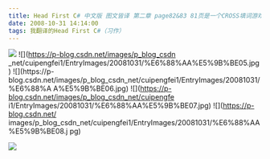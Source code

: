 ```yaml
---
title: Head First C# 中文版 图文皆译 第二章 page82&83 81页是一个CROSS填词游戏，跳过
date: 2008-10-31 14:14:00
tags: 我翻译的Head First C#（习作）
---
```

![](https://p-blog.csdn.net/images/p_blog_csdn_net/cuipengfei1/EntryImages/20081031/%E6%88%AA%E5%9B%BE04.jpg) ![](https://p-blog.csdn.net/images/p_blog_csdn
_net/cuipengfei1/EntryImages/20081031/%E6%88%AA%E5%9B%BE05.jpg) ![](https://p-
blog.csdn.net/images/p_blog_csdn_net/cuipengfei1/EntryImages/20081031/%E6%88%A
A%E5%9B%BE06.jpg) ![](https://p-blog.csdn.net/images/p_blog_csdn_net/cuipengfe
i1/EntryImages/20081031/%E6%88%AA%E5%9B%BE07.jpg) ![](https://p-blog.csdn.net/
images/p_blog_csdn_net/cuipengfei1/EntryImages/20081031/%E6%88%AA%E5%9B%BE08.j
pg)

![](https://p-blog.csdn.net/images/p_blog_csdn_net/cuipengfei1/EntryImages/20081031/%E6%88%AA%E5%9B%BE09.jpg)



